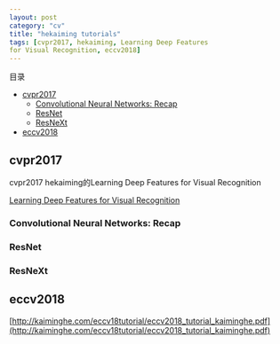 ```yaml
---
layout: post
category: "cv"
title: "hekaiming tutorials"
tags: [cvpr2017, hekaiming, Learning Deep Features
for Visual Recognition, eccv2018]
---
```


目录

<!-- TOC -->

- [cvpr2017](#cvpr2017)
    - [Convolutional Neural Networks: Recap](#convolutional-neural-networks-recap)
    - [ResNet](#resnet)
    - [ResNeXt](#resnext)
- [eccv2018](#eccv2018)

<!-- /TOC -->

## cvpr2017

cvpr2017 hekaiming的Learning Deep Features for Visual Recognition

[Learning Deep Features for Visual Recognition](http://deeplearning.csail.mit.edu/cvpr2017_tutorial_kaiminghe.pdf)

### Convolutional Neural Networks: Recap

### ResNet

### ResNeXt

## eccv2018

[http://kaiminghe.com/eccv18tutorial/eccv2018_tutorial_kaiminghe.pdf](http://kaiminghe.com/eccv18tutorial/eccv2018_tutorial_kaiminghe.pdf)

